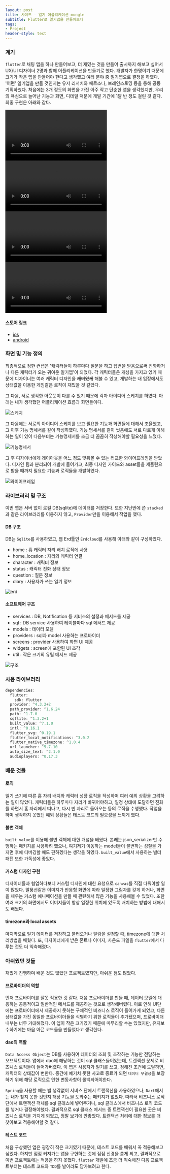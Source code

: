 ```yaml
---
layout: post
title: 사이드 - 일기 어플리케이션 mongle
subtitle: Flutter로 일기앱을 만들어보다
tags:
- Project
header-style: text
---
```


### 계기

`flutter`로 채팅 앱을 하나 만들어보고, 더 재밌는 것을 만들어 출시까지 해보고 싶어서 UX/UI 디자이너 2명과 함께 어플리케이션을 만들기로 했다. 개발자가 한명이기 때문에 크기가 작은 앱을 만들어야 한다고 생각했고 여러 분야 중 일기앱으로 결정을 하였다. '어떤' 일기앱을 만들 것인지는 유저 리서치와 페르소나, 브레인스토밍 등을 통해 공동 기획하였다. 처음에는 3개 정도의 화면을 가진 아주 작고 단순한 앱을 생각했지만, 우리의 욕심으로 늘어난 기능과 화면, 디테일 덕분에 개발 기간에 1달 반 정도 걸린 것 같다. 최종 구현은 아래와 같다.

<video width="320" controls>
  <source src="/img/in-post/project/mongle/1.mov" type="video/mp4">
</video>
<video width="320" controls>
  <source src="/img/in-post/project/mongle/2.mov" type="video/mp4">
</video>
<video width="320" controls>
  <source src="/img/in-post/project/mongle/3.mov" type="video/mp4">
</video>
<video width="320" controls>
  <source src="/img/in-post/project/mongle/4.mov" type="video/mp4">
</video>

#### 스토어 링크 
- [ios](https://apps.apple.com/us/app/mongle/id1553717248)
- [android]()

### 화면 및 기능 정의

최종적으로 정한 컨셉은 '캐릭터들이 하루마다 질문을 하고 답변을 받음으로써 진화하거나 다른 캐릭터가 오는
귀여운 일기앱'이 되었다. 각 캐릭터들은 개성을 가지고 있기 때문에 디자이너는 여러 캐릭터 디자인을 ~~재미있게~~ 해볼 수 있고, 개발하는 내 입장에서도 상태값을 이용한 게임같은 로직이 재밌을 것 같았다.

그 다음, 서로 생각한 아웃풋이 다를 수 있기 때문에 각자 아이디어 스케치를 하였다. 아래는 내가 생각했던 어플리케이션 흐름과 화면들이다.

![스케치](/img/in-post/project/mongle/아이디어스케치.png)

그 다음에는 서로의 아이디어 스케치를 보고 필요한 기능과 화면들에 대해서 조율했고, 그 이후 기능 명세서를 같이 작성하였다. 기능 명세서를 같이 썻음에도 서로 다르게 이해하는 일이 있어 다음부터는 기능명세서를 조금 더 꼼꼼히 작성해야할 필요성을 느꼈다.

![기능명세서](/img/in-post/project/mongle/기능명세서.png)

그 후 디자이너에게 레이아웃을 어느 정도 맞춰볼 수 있는 러프한 와이어프레임을 받았다. 디자인 팀과 분리되어 개발에 들어가고, 최종 디자인 가이드와 asset들을 제플린으로 받을 때까지 필요한 기능과 로직들을 개발하였다.

![와이어프레임](/img/in-post/project/mongle/와이어프레임.png)

### 라이브러리 및 구조

이번 앱은 서버 없이 로컬 DB(sqlite)에 데이터를 저장한다. 또한 지난번에 쓴 `stacked`과 같은 라이브러리를 이용하지 않고, `Provider`만을 이용해서 작업을 했다.

#### DB 구조

DB는 `Sqlite`를 사용하였고, 웹 Erd툴인 `Erdcloud`를 사용해 아래와 같이 구성하였다. 

- home : 홈 캐릭터 자리 배치 로직에 사용
- home_location : 자리와 캐릭터 연결
- character : 캐릭터 정보
- status : 캐릭터 진화 상태 정보
- question : 질문 정보
- diary : 사용자가 쓰는 일기 정보

![erd](/img/in-post/project/mongle/erd.png)

#### 소프트웨어 구조

- services : DB, Notification 등 서비스의 설정과 메서드를 제공
- sql : DB service 사용하여 테이블마다 sql 메서드 제공
- models : 데이터 모델
- providers : sql과 model 사용하는 프로바이더
- screens : provider 사용하여 화면 UI 제공
- widgets : screen에 포함된 UI 조각
- util : 작은 크기의 유틸 메서드 제공

![구조](/img/in-post/project/mongle/폴더구조.png)

### 사용 라이브러리
```dart
dependencies:
  flutter:
    sdk: flutter
  provider: ^4.3.2+2
  path_provider: ^1.6.24
  path: ^1.7.0
  sqflite: ^1.3.2+1
  built_value: ^7.1.0
  intl: ^0.16.1
  flutter_svg: ^0.19.1
  flutter_local_notifications: ^3.0.2
  flutter_native_timezone: ^1.0.4
  url_launcher: ^5.7.10
  auto_size_text: ^2.1.0
  audioplayers: ^0.17.3
```

### 배운 것들

#### 로직

일기 쓰기에 따른 홈 자리 배치와 캐릭터 성장 로직을 작성하며 여러 예외 상황을 고려하는 일이 많았다.
캐릭터들은 하루마다 자리가 바뀌어야하고, 일정 상태에 도달하면 진화를 하면서 홈 자리에서 떠나고, 다시
빈 자리로 돌아오는 등의 로직을 수행했다. 작업을 하며 생각하지 못했던 예외 상황들은 테스트 코드의
필요성을 느끼게 했다.

#### 불변 객체

`built_value`를 이용해 불변 객체에 대한 개념을 배웠다. 본래는 json_serializer만 수행하는
패키지를 사용하려 했으나, 여기저기 이동하는 model들이 불변하는 성질을 가지면 후에 디버깅할 때도
편하겠다는 생각을 하였다. `built_value`에서 사용하는 빌더 패턴 또한 가독성에 좋았다.

#### 커스텀 디자인 구현

디자이너들과 협업하다보니 커스텀 디자인에 대한 요청으로 `canvas`를 직접 다뤄야할 일이 많았다.
말풍선같은 이미지가 반응형 화면에 따라 일정한 그림자를 갖게 하거나, 화면을 채우는 커스텀 애니메이션을
만들 때 관련해서 많은 기능을 사용해볼 수 있었다. 또한 여러 크기의 화면에서도 이미지들이 항상
일정한 위치에 있도록 배치하는 방법에 대해서도 배웠다.

#### timezone과 local assets
마지막으로 일기 데이터를 저장하고 불러오거나 알람을 설정할 때, timezone에 대한 처리방법을 배웠다.
또, 디자이너에게 받은 폰트나 이미지, 사운드 파일을 `flutter`에서 다루는 것도 더 익숙해졌다.

### 아쉬웠던 것들

재밌게 진행하며 배운 것도 많았던 프로젝트였지만, 아쉬운 점도 많았다.

#### 프로바이더의 역할

먼저 프로바이더를 잘못 적용한 것 같다. 처음 프로바이더를 만들 때, 데이터 모델에 대응하는 공통적이고 일반적인 메서드를 제공하는 것으로 생각해버렸다. 이로 인해 UI단에는 프로바이더에서 제공하지 못하는 구체적인 비즈니스 로직이 들어가게 되었고, 다른 상태값을 가진 동일한 프로바이더들을 식별하기 위한 로직들이 추가됐으며, 프로바이더 내부는 너무 거대해졌다. 이 앱이 작은 크기였기 때문에 마무리할 수는 있었지만, 유지보수하기에는 마음 아픈 코드들을 만들었다고 생각한다.

#### dao의 역할

`Data Access Object`는 DB를 사용하여 데이터의 조회 및 조작하는 기능만 전담하는 오브젝트이다.
앱에서 dao에 해당하는 것이 sql 클래스들이었는데, 트랜잭션 문제로 비즈니스 로직들이 들어가버렸다.
이 앱은 사용자가 일기를 쓰고, 정해진 조건에 도달하면, 캐릭터의 상태값이 변한다. 중간에 예기치 못한
사고로 종료가 되면 `데이터 무결성`을 보장하기 위해 해당 로직으로 인한 변동사항이 롤백되어야한다.

`Spring`을 사용할 때는 별 생각없이 서비스 단에서 트랜잭션을 사용하였으나, `Dart`에서는 내가 찾지 못한 것인지 해당 기능을 도와주는 패키지가 없었다. 따라서 비즈니스 로직 단에서 트랜잭션 객체를 sql 클래스에 넣어주거나, sql 클래스에서 비즈니스 로직 코드를 넣거나 결정해야했다. 
결과적으로 sql 클래스 메서드 중 트랜잭션이 필요한 곳은 비즈니스 로직을 가지게 되었고, 정말 보기에 안좋았다. 트랜잭션 처리에 대한 정보를 더 찾아보고 적용해야할 것 같다.

#### 테스트 코드

처음 구상했던 앱은 굉장히 작은 크기였기 때문에, 테스트 코드를 배워서 꼭 적용해보고 싶었다.
하지만 점점 커져가는 앱을 구현하는 것에 점점 신경을 쏟게 되고, 결과적으로 이번 프로젝트에는 적용을 
하지 못했다. `flutter` 개발에 조금 더 익숙해진 다음 프로젝트부터는 테스트 코드와 `TDD`를
발이라도 담가보려고 한다.